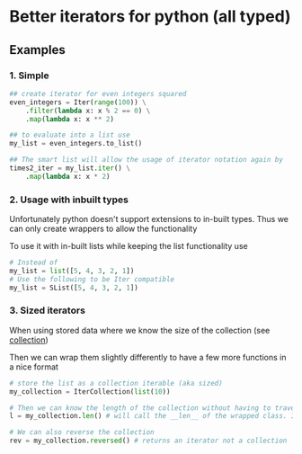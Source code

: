 # Better iterators for python (all typed)

## Examples

### 1. Simple

```python
## create iterator for even integers squared
even_integers = Iter(range(100)) \
    .filter(lambda x: x % 2 == 0) \
    .map(lambda x: x ** 2)

## to evaluate into a list use
my_list = even_integers.to_list()

## The smart list will allow the usage of iterator notation again by
times2_iter = my_list.iter() \
    .map(lambda x: x * 2)
```

### 2. Usage with inbuilt types
Unfortunately python doesn't support extensions to in-built types.
Thus we can only create wrappers to allow the functionality

To use it with in-built lists while keeping the list functionality use
```python
# Instead of 
my_list = list([5, 4, 3, 2, 1])
# Use the following to be Iter compatible
my_list = SList([5, 4, 3, 2, 1])
```

### 3. Sized iterators
When using stored data where we know the size of the collection (see [collection](https://docs.python.org/3/library/collections.html))

Then we can wrap them slightly differently to have a few more functions in a nice format
```python
# store the list as a collection iterable (aka sized)
my_collection = IterCollection(list(10)) 

# Then we can know the length of the collection without having to traverse the iterator
l = my_collection.len() # will call the __len__ of the wrapped class. In this case list

# We can also reverse the collection
rev = my_collection.reversed() # returns an iterator not a collection

```